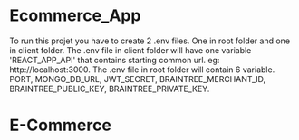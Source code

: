 # Ecommerce_App

To run this projet you have to create 2 .env files. One in root folder and one in client folder.
The .env file in client folder will have one variable 'REACT_APP_API' that contains starting common url. eg: http://localhost:3000.
The .env file in root folder will contain 6 variable.
PORT, MONGO_DB_URL, JWT_SECRET, BRAINTREE_MERCHANT_ID, BRAINTREE_PUBLIC_KEY, BRAINTREE_PRIVATE_KEY.
# E-Commerce
